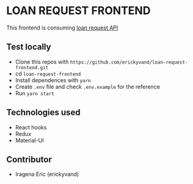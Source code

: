 # LOAN REQUEST FRONTEND

This frontend is consuming [loan request API](https://github.com/erickyvand/loan-request-backend)

## Test locally

- Clone this repos with `https://github.com/erickyvand/loan-request-frontend.git`
- cd `loan-request-frontend`
- Install dependences with `yarn`
- Create `.env` file and check `.env.example` for the reference
- Run `yarn start`

## Technologies used
- React hooks
- Redux
- Material-UI

## Contributor
- Iragena Eric (erickyvand)